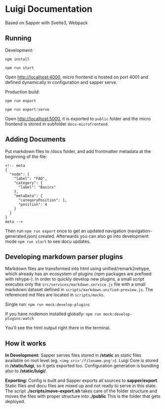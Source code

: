 # Luigi Documentation

Based on Sapper with Svelte3, Webpack

## Running

Development:

`npm install`

`npm run start`

Open [http://localhost:4000](http://localhost:4000), micro frontend is hosted on port 4001 and defined dynamically in configuration and sapper serve.


Production build:

`npm run export`

`npm run export:serve`

Open [http://localhost:5000](http://localhost:5000), it is exported to `public` folder and the micro frontend is stored in subfolder `docu-microfrontend`.

## Adding Documents

Put markdown files to /docs folder, and add frontmatter metadata at the beginning of the file:
```
<!-- meta
{
  "node": {
    "label": "FAQ",
    "category": {
      "label": "Basics"
    },
    "metaData": {
      "categoryPosition": 1,
      "position": 4
    }
  }
}
meta -->
```
Then run `npm run export` once to get an updated navigation (navigation-generated.json) created. Afterwards you can also go into development mode `npm run start` to see docu updates.

## Developing markdown parser plugins

Markdown files are transformed into html using unified/remark2rehype, which already has an ecosystem of plugins (npm packages are prefixed with rehype-). In order to quickly develop new plugins, a small script executes only the `src/services/markdown.service.js` file with a small markdown dataset defined in `scripts/markdown.unified-preview.js`. The referenced md files are located in `scripts/mocks`.

Single run: `npm run mock:develop-plugins`

If you have nodemon installed globally: `npm run mock:develop-plugins:watch`

You'll see the html output right there in the terminal.

## How it works

**In Development:**
Sapper serves files stored in **/static** as static files available on root level (eg. `<img src='/filename.png'>`).
Luigi Core is stored in **/static/luigi**, so it gets exported too. 
Configuration generation is bundling also to **/static/luigi/**.

**Exporting:**
Config is built and Sapper exports all sources to **__sapper__/export**. Static files and docu files are mixed up and not ready to serve in this state. The script **./scripts/move-export.sh** takes care of the folder structure and moves the files with proper structure into **./public**
This is the folder that gets deployed.
